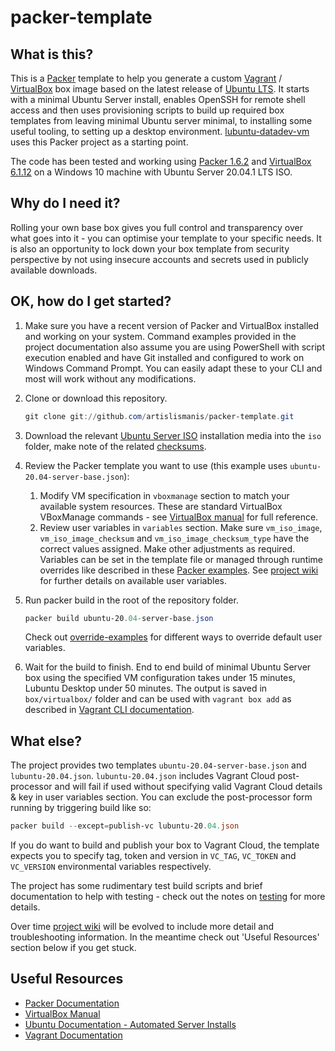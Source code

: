 # packer-template

## What is this?

This is a [Packer](https://www.packer.io/) template to help you generate a custom [Vagrant](https://www.vagrantup.com/) / [VirtualBox](https://www.virtualbox.org/) box image based on the latest release of [Ubuntu LTS](https://releases.ubuntu.com/). It starts with a minimal Ubuntu Server install, enables OpenSSH for remote shell access and then uses provisioning scripts to build up required box templates from leaving minimal Ubuntu server minimal, to installing some useful tooling, to setting up a desktop environment. [lubuntu-datadev-vm](https://github.com/artislismanis/lubuntu-datadev-vm) uses this Packer project as a starting point.

The code has been tested and working using [Packer 1.6.2](https://releases.hashicorp.com/packer/1.6.2/) and [VirtualBox 6.1.12](https://download.virtualbox.org/virtualbox/6.1.12/) on a Windows 10 machine with Ubuntu Server 20.04.1 LTS ISO.

## Why do I need it?

Rolling your own base box gives you full control and transparency over what goes into it - you can optimise your template to your specific needs. It is also an opportunity to lock down your box template from security perspective by not using insecure accounts and secrets used in publicly available downloads.

## OK, how do I get started?

1. Make sure you have a recent version of Packer and VirtualBox installed and working on your system. Command examples provided in the project documentation also assume you are using PowerShell with script execution enabled and have Git installed and configured to work on Windows Command Prompt. You can easily adapt these to your CLI and most will work without any modifications.

2. Clone or download this repository.

    ```powershell
    git clone git://github.com/artislismanis/packer-template.git
    ```

3. Download the relevant [Ubuntu Server ISO](https://releases.ubuntu.com/20.04.1/ubuntu-20.04.1-live-server-amd64.iso) installation media into the `iso` folder, make note of the related [checksums](https://releases.ubuntu.com/20.04.1/SHA256SUMS).

4. Review the Packer template you want to use (this example uses `ubuntu-20.04-server-base.json`):
    1. Modify VM specification in `vboxmanage` section to match your available system resources. These are standard VirtualBox VBoxManage commands - see [VirtualBox manual](https://www.virtualbox.org/manual/ch08.html#vboxmanage-modifyvm) for full reference.
    2. Review user variables in `variables` section. Make sure `vm_iso_image`, `vm_iso_image_checksum` and `vm_iso_image_checksum_type` have the correct values assigned. Make other adjustments as required. Variables can be set in the template file or managed through runtime overrides like described in these [Packer examples](https://www.packer.io/docs/templates/user-variables/#setting-variables). See [project wiki](https://github.com/artislismanis/packer-template/wiki/User-Variables) for further details on available user variables.

5. Run packer build in the root of the repository folder.

    ```powershell
    packer build ubuntu-20.04-server-base.json
    ```

    Check out [override-examples](override-examples) for different ways to override default user variables.

6. Wait for the build to finish. End to end build of minimal Ubuntu Server box using the specified VM configuration takes under 15 minutes, Lubuntu Desktop under 50 minutes. The output is saved in `box/virtualbox/` folder and can be used with `vagrant box add` as described in [Vagrant CLI documentation](https://www.vagrantup.com/docs/cli/box.html#box-add).

## What else?

The project provides two templates `ubuntu-20.04-server-base.json` and `lubuntu-20.04.json`. `lubuntu-20.04.json` includes Vagrant Cloud post-processor and will fail if used without specifying valid Vagrant Cloud details & key in user variables section. You can exclude the post-processor form running by triggering build like so:

 ```powershell
packer build --except=publish-vc lubuntu-20.04.json
```

If you do want to build and publish your box to Vagrant Cloud, the template expects you to specify tag, token and version in `VC_TAG`, `VC_TOKEN` and `VC_VERSION` environmental variables respectively.

The project has some rudimentary test build scripts and brief documentation to help with testing - check out the notes on [testing](test) for more details.

Over time [project wiki](https://github.com/artislismanis/packer-template/wiki) will be evolved to include more detail and troubleshooting information. In the meantime check out 'Useful Resources' section below if you get stuck.

## Useful Resources

- [Packer Documentation](https://www.packer.io/docs/)
- [VirtualBox Manual](https://www.virtualbox.org/manual/)
- [Ubuntu Documentation - Automated Server Installs](https://ubuntu.com/server/docs/install/autoinstall)
- [Vagrant Documentation](https://www.vagrantup.com/docs/)
